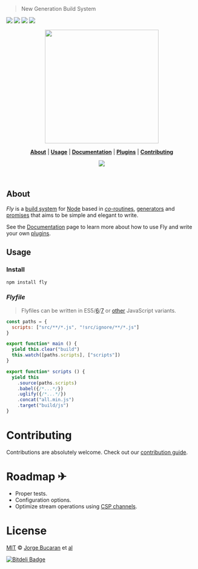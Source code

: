 > New Generation Build System

[![][fly-badge]][fly]
[![][dl-badge]][npm-pkg-link]
![][mit-badge]
[![][TravisLogo]][Travis]


<p align="center">
  <a href="http://github.com/flyjs/fly">
    <img width=300px  src="https://cloud.githubusercontent.com/assets/8317250/8430194/35c6043a-1f6a-11e5-8cbd-af6cc86baa84.png">
  </a>
</p>


<p align="center">
  <b><a href="#about">About</a></b>
  |
  <b><a href="#usage">Usage</a></b>
  |
  <b><a href="/docs/README.md">Documentation</a></b>
  |
  <b><a href="https://github.com/flyjs/fly/wiki#plugins">Plugins</a></b>
  |
  <b><a href="#contributing">Contributing</a></b>

  <p align="center">
    <a href="https://gitter.im/flyjs/fly?utm_source=badge&utm_medium=badge&utm_campaign=pr-badge&utm_content=badge">
      <img src="https://badges.gitter.im/Join%20Chat.svg">
    </a>
  </p>
</p>


<br>


## About

_Fly_ is a [build system](https://en.wikipedia.org/wiki/Build_automation) for [Node](https://nodejs.org/) based in [_co_-routines](https://medium.com/@tjholowaychuk/callbacks-vs-coroutines-174f1fe66127), [generators](https://developer.mozilla.org/en-US/docs/Web/JavaScript/Reference/Statements/function*) and [promises](https://developer.mozilla.org/en-US/docs/Web/JavaScript/Reference/Global_Objects/Promise) that aims to be simple and elegant to write.

See the [Documentation](/docs/README.md) page to learn more about how to use Fly and write your own [plugins](/docs/README.md#plugins).

## Usage
### Install

```
npm install fly
```

### _Flyfile_

> Flyfiles can be written in ES5/[6](/examples/Flyfile.babel.js)/[7](/examples/Flyfile7.babel.js) or [other](https://github.com/jashkenas/coffeescript/wiki/List-of-languages-that-compile-to-JS) JavaScript variants.

```js
const paths = {
  scripts: ["src/**/*.js", "!src/ignore/**/*.js"]
}

export function* main () {
  yield this.clear("build")
  this.watch([paths.scripts], ["scripts"])
}

export function* scripts () {
  yield this
    .source(paths.scripts)
    .babel({/*...*/})
    .uglify({/*...*/})
    .concat("all.min.js")
    .target("build/js")
}
```

# Contributing

Contributions are absolutely welcome. Check out our [contribution guide](/CONTRIBUTING.md).

# Roadmap ✈

+ Proper tests.
+ Configuration options.
+ Optimize stream operations using [CSP channels](https://en.wikipedia.org/wiki/Communicating_sequential_processes).  

# License


[MIT](http://opensource.org/licenses/MIT) © [Jorge Bucaran][Author] et [al](https://github.com/flyjs/fly/graphs/contributors)

[![Bitdeli Badge](https://d2weczhvl823v0.cloudfront.net/flyjs/fly/trend.png)](https://bitdeli.com/free "Bitdeli Badge")


[author]: http://about.bucaran.me

[fly]: https://www.github.com/flyjs/fly

[fly-badge]: https://img.shields.io/badge/fly-JS-05B3E1.svg?style=flat-square
[mit-badge]: https://img.shields.io/badge/license-MIT-444444.svg?style=flat-square

[npm-pkg-link]: https://www.npmjs.org/package/fly

[dl-badge]: http://img.shields.io/npm/dm/fly.svg?style=flat-square

[TravisLogo]: http://img.shields.io/travis/flyjs/fly.svg?style=flat-square
[Travis]: https://travis-ci.org/flyjs/fly
